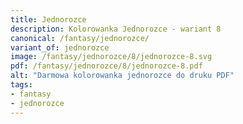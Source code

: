```yaml
---
title: Jednorozce
description: Kolorowanka Jednorozce - wariant 8
canonical: /fantasy/jednorozce/
variant_of: jednorozce
image: /fantasy/jednorozce/8/jednorozce-8.svg
pdf: /fantasy/jednorozce/8/jednorozce-8.pdf
alt: "Darmowa kolorowanka jednorozce do druku PDF"
tags:
- fantasy
- jednorozce
---
```

